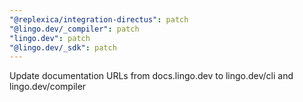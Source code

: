 ```yaml
---
"@replexica/integration-directus": patch
"@lingo.dev/_compiler": patch
"lingo.dev": patch
"@lingo.dev/_sdk": patch
---
```


Update documentation URLs from docs.lingo.dev to lingo.dev/cli and lingo.dev/compiler
